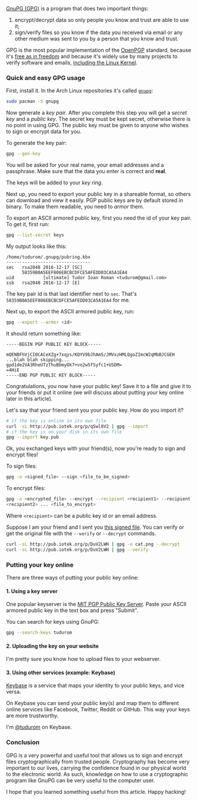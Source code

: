 [GnuPG (GPG)](https://www.gnupg.org/) is a program that does two important things:

1. encrypt/decrypt data so only people you know and trust are able to use it;
2. sign/verify files so you know if the data you received via email or any other
medium was sent to you by a person that you know and trust.

GPG is the most popular implementation of the [OpenPGP](http://openpgp.org/)
standard, because it's [free as in freedom](http://i.imgur.com/Brs9J9U.jpg) and
because it's widely use by many projects to verify software and emails, [including the Linux Kernel](https://www.kernel.org/signature.html).

### Quick and easy GPG usage

First, install it. In the Arch Linux repositories it's called [`gnupg`](https://www.archlinux.org/packages/core/x86_64/gnupg/):

```bash
sudo pacman -S gnupg
```

Now generate a *key pair*. After you complete this step you will get a *secret
key* and a *public key*. The secret key must be kept secret, otherwise there is
no point in using GPG. The public
key must be given to anyone who wishes to sign or encrypt data for you.

To generate the key pair:

```bash
gpg --gen-key
```

You will be asked for your real name, your email addresses and a passphrase. Make sure that
the data you enter is correct and **real**.

The keys will be added to your *key ring*.

Next up, you need to export your public key in a shareable format, so others can
download and view it easily. PGP public keys are by default stored in binary. To
make them readable, you need to *armor* them.

To export an ASCII armored public key, first you need the id of your key pair.
To get it, first run:

```bash
gpg --list-secret keys
```

My output looks like this:

```
/home/tudurom/.gnupg/pubring.kbx
--------------------------------
sec   rsa2048 2016-12-17 [SC]
      58359B0A5EEF806EBCBCDFCE5AFEDD03CA5A1EA4
uid           [ultimate] Tudor Ioan Roman <tudurom@gmail.com>
ssb   rsa2048 2016-12-17 [E]
```

The key pair id is that last identifier next to `sec`. That's `58359B0A5EEF806EBCBCDFCE5AFEDD03CA5A1EA4` for me.

Next up, to export the ASCII armored public key, run:

```bash
gpg --export --armor <id>
```

It should return something like:


```
-----BEGIN PGP PUBLIC KEY BLOCK-----

mQENBFhVjCIBCACeXZg+7xqys/KQYV9bJhAm5/JMVxzHMLQgoZImcW2qMbBJCGEH
...blah blah skipping...
gpd1de2VA3RheUTzThuBbmyOk7+vo2w5fSyfc1+USDM=
=4HiE
-----END PGP PUBLIC KEY BLOCK-----
```

Congratulations, you now have your public key! Save it to a file and give it to
your friends or put it online (we will discuss about putting your key online
later in this article).

Let's say that your friend sent you your public key. How do you import it?

```bash
# if the key is online in its own file
curl -sL http://pub.iotek.org/p/qSwl8V2 | gpg --import
# if the key is on your disk in its own file
gpg --import key.pub
```

Ok, you exchanged keys with your friend(s), now you're ready to sign and encrypt
files!

To sign files:

```bash
gpg -o <signed_file> --sign <file_to_be_signed>
```

To encrypt files:

```bash
gpg -o <encrypted_file> --encrypt --recipient <recipient1> --recipient
<recipient2> ... <file_to_encrypt>
```
Where `<recipient>` can be a public key id or an email address.

Suppose I am your friend and I sent you [this signed
file](http://pub.iotek.org/p/DuV2LWH). You can verify or get the original file
with the `--verify` or `--decrypt` commands.

```bash
curl -sL http://pub.iotek.org/p/DuV2LWH | gpg -o cat.png --decrypt
curl -sL http://pub.iotek.org/p/DuV2LWH | gpg --verify
```

### Putting your key online

There are three ways of putting your public key online:

#### 1. Using a key server

One popular keyserver is the [MIT PGP Public Key Server](http://pgp.mit.edu/).
Paste your ASCII armored public key in the text box and press "Submit".

You can search for keys using GnuPG:

```bash
gpg --search-keys tudurom
```

#### 2. Uploading the key on your website

I'm pretty sure you know how to upload files to your webserver.

#### 3. Using other services (example: Keybase)

[Keybase](https://keybase.io) is a service that maps your identity to your
public keys, and vice versa.

On Keybase you can send your public key(s) and map them to different online
services like Facebook, Twitter, Reddit or GitHub. This way your keys are more
trustworthy.

I'm [@tudurom](https://keybase.io/tudurom/) on Keybase.

### Conclusion

GPG is a very powerful and useful tool that allows us to sign and encrypt
files cryptographically from trusted people. Cryptography has become very
important to our lives, carrying the confidence found in our physical world to
the electronic world. As such, knowledge on how to use a cryptographic
program like GnuPG can be very useful to the computer user.

I hope that you learned something useful from this article. Happy hacking!
